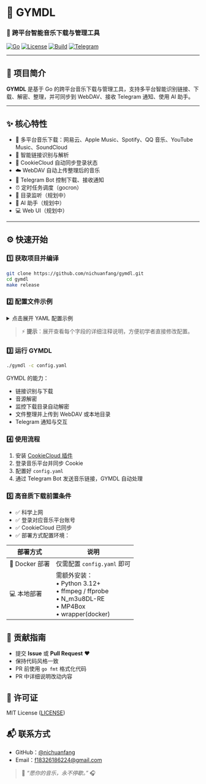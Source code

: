 # 🎵 GYMDL

### 🚀 跨平台智能音乐下载与管理工具

[![Go](https://img.shields.io/badge/Go-1.24+-00ADD8?logo=go)]()
[![License](https://img.shields.io/badge/License-MIT-green)]()
[![Build](https://img.shields.io/github/actions/workflow/status/nichuanfang/gymdl/release.yml?logo=github)]()
[![Telegram](https://img.shields.io/badge/Telegram-Bot-blue?logo=telegram)]()

---

## 🧭 项目简介

**GYMDL** 是基于 Go 的跨平台音乐下载与管理工具，支持多平台智能识别链接、下载、解密、整理，并可同步到 WebDAV、接收 Telegram
通知、使用 AI 助手。

---

## ✨ 核心特性

* 🎯 多平台音乐下载：网易云、Apple Music、Spotify、QQ 音乐、YouTube Music、SoundCloud
* 🔗 智能链接识别与解析
* 🍪 CookieCloud 自动同步登录状态
* ☁️ WebDAV 自动上传整理后的音乐
* 🤖 Telegram Bot 控制下载、接收通知
* ⏰ 定时任务调度（gocron）
* 📂 目录监听（规划中）
* 🧠 AI 助手（规划中）
* 💻 Web UI（规划中）

---

## ⚙️ 快速开始

### 1️⃣ 获取项目并编译

```bash
git clone https://github.com/nichuanfang/gymdl.git
cd gymdl
make release
```

### 2️⃣ 配置文件示例

<details>
<summary>点击展开 YAML 配置示例</summary>

```yaml
# =========================
# Web 服务配置
# =========================
web_config:
  enable: false          # 是否启用 Web 服务
  app_domain: "localhost" # Web 服务域名
  https: false           # 是否启用 HTTPS
  app_port: 9527         # Web 服务端口
  gin_mode: "debug"      # Gin 运行模式: debug/release/test

# =========================
# CookieCloud 配置
# =========================
cookie_cloud:
  cookiecloud_url: ""       # CookieCloud 服务地址
  cookiecloud_uuid: ""      # 用户 UUID
  cookiecloud_key: ""       # 多端需一致
  cookie_file_path: ""      # 本地存储目录
  cookie_file: ""           # Cookie 文件名
  expire_time: 180          # 过期时间（分钟）

# =========================
# 音乐整理配置
# =========================
music_tidy:
  mode: 1               # 整理模式: 1=本地, 2=WebDAV
  dist_dir: "data/dist" # 本地整理目录

# =========================
# WebDAV 配置
# =========================
webdav:
  webdav_url: ""
  webdav_user: ""
  webdav_pass: ""
  webdav_dir: ""

# =========================
# 日志配置
# =========================
log:
  mode: 1
  level: 2
  file: "data/logs/run.log"

# =========================
# Telegram 配置
# =========================
telegram:
  enable: false
  mode: 1
  chat_id: ""
  bot_token: ""
  allowed_users: [ "" ]
  webhook_url: ""
  webhook_port: 9000

# =========================
# AI 配置
# =========================
ai:
  enable: false
  base_url: ""
  model: ""
  api_key: ""
  system_prompt: ""

# =========================
# 附加功能配置
# =========================
additional_config:
  enable_cron: false
  enable_monitor: false
  monitor_dirs: [ "" ]
  enable_wrapper: false

# =========================
# 代理配置
# =========================
proxy:
  enable: false
  scheme: "http"
  host: "127.0.0.1"
  port: 7890
  user: ""
  pass: ""
  auth: false
```

</details>

> ⚡ **提示**：展开查看每个字段的详细注释说明，方便初学者直接修改配置。


### 3️⃣ 运行 GYMDL

```bash
./gymdl -c config.yaml
```

GYMDL 的能力：

* 链接识别与下载
* 音源解密
* 监控下载目录自动解密
* 文件整理并上传到 WebDAV 或本地目录
* Telegram 通知与交互


### 4️⃣ 使用流程

1. 安装 [CookieCloud 插件](https://chrome.google.com/webstore/detail/cookiecloud/ffjiejobkoibkjlhjnlgmcnnigeelbdl)
2. 登录音乐平台并同步 Cookie
3. 配置好 `config.yaml`
4. 通过 Telegram Bot 发送音乐链接，GYMDL 自动处理


### 5️⃣ 高音质下载前置条件

* ✅ 科学上网
* ✅ 登录对应音乐平台账号
* ✅ CookieCloud 已同步
* ✅ 部署方式配置环境：

| 部署方式         | 说明                                                                                                |
|--------------|---------------------------------------------------------------------------------------------------|
| 🐳 Docker 部署 | 仅需配置 `config.yaml` 即可                                                                             |
| 💻 本地部署      | 需额外安装：<br>• Python 3.12+<br>• ffmpeg / ffprobe<br>• N_m3u8DL-RE<br>• MP4Box <br>• wrapper(docker) |

[//]: # (## 📸 示例截图)

[//]: # ()
[//]: # (<details>)

[//]: # (<summary>点击查看示例 Telegram 控制截图</summary>)

[//]: # ()
[//]: # (![Telegram 示例]&#40;https://via.placeholder.com/600x300.png?text=Telegram+Bot+Example&#41;)

[//]: # ()
[//]: # (</details>)

[//]: # ()
[//]: # (<details>)

[//]: # (<summary>点击查看 Web UI / 文件整理截图（规划中）</summary>)

[//]: # ()
[//]: # (![Web UI 示例]&#40;https://via.placeholder.com/600x300.png?text=Web+UI+Example&#41;)

[//]: # ()
[//]: # (</details>)

[//]: # ()
[//]: # (---)

## 🤝 贡献指南

* 提交 **Issue** 或 **Pull Request** ❤️
* 保持代码风格一致
* PR 前使用 `go fmt` 格式化代码
* PR 中详细说明改动内容

## 📜 许可证

MIT License ([LICENSE](LICENSE))

## 📬 联系方式

* GitHub：[@nichuanfang](https://github.com/nichuanfang)
* Email：[f18326186224@gmail.com](mailto:f18326186224@gmail.com)

> 💬 *“愿你的音乐，永不停歇。”* 🎧